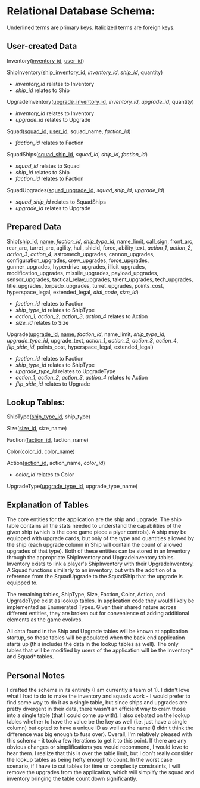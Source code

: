 
# Relational Database Schema:
Underlined terms are primary keys. Italicized terms are foreign keys. 
## User-created Data

Inventory(<ins>inventory_id</ins>, <ins>user_id</ins>)

ShipInventory(<ins>ship_inventory_id</ins>, *inventory_id*, *ship_id*, quantity)
 - *inventory_id* relates to Inventory
 - *ship_id* relates to Ship

UpgradeInventory(<ins>upgrade_inventory_id</ins>, *inventory_id*, *upgrade_id*, quantity)
 - *inventory_id* relates to Inventory
 - *upgrade_id* relates to Upgrade
 
Squad(<ins>squad_id</ins>, <ins>user_id</ins>, squad_name, *faction_id*)
 - *faction_id* relates to Faction
 
SquadShips(<ins>squad_ship_id</ins>, *squad_id*, *ship_id*, *faction_id*)
 - *squad_id* relates to Squad
 - *ship_id* relates to Ship
 - *faction_id* relates to Faction
 
SquadUpgrades(<ins>squad_upgrade_id</ins>, *squad_ship_id*, *upgrade_id*)
 - *squad_ship_id* relates to SquadShips
 - *upgrade_id* relates to Upgrade

## Prepared Data

Ship(<ins>ship_id</ins>, <ins>name</ins>, *faction_id*, *ship_type_id*, name_limit, call_sign, front_arc, rear_arc, turret_arc, agility, hull, shield, force, ability_text, *action_1*, *action_2*, *action_3*, *action_4*, astromech_upgrades, cannon_upgrades, configuration_upgrades, crew_upgrades, force_upgrades, gunner_upgrades, hyperdrive_upgrades, illicit_upgrades, modification_upgrades, missile_upgrades, payload_upgrades, sensor_upgrades, tactical_relay_upgrades, talent_upgrades, tech_upgrades, title_upgrades, torpedo_upgrades, turret_upgrades, points_cost, hyperspace_legal, extended_legal, *dial_code*, *size_id*)
 - *faction_id* relates to Faction
 - *ship_type_id* relates to ShipType
 - *action_1*, *action_2*, *action_3*, *action_4* relates to Action
 - *size_id* relates to Size
 
Upgrade(<ins>upgrade_id</ins>, <ins>name</ins>, *faction_id*, name_limit, *ship_type_id*, *upgrade_type_id*, upgrade_text, *action_1*, *action_2*, *action_3*, *action_4*, *flip_side_id*, points_cost, hyperspace_legal, extended_legal)
 - *faction_id* relates to Faction
 - *ship_type_id* relates to ShipType
 - *upgrade_type_id* relates to UpgradeType
 - *action_1*, *action_2*, *action_3*, *action_4* relates to Action
 - *flip_side_id* relates to Upgrade

## Lookup Tables:

ShipType(<ins>ship_type_id</ins>, ship_type)

Size(<ins>size_id</ins>, size_name)

Faction(<ins>faction_id</ins>, faction_name)

Color(<ins>color_id</ins>, color_name)

Action(<ins>action_id</ins>, action_name, *color_id*)
 - *color_id* relates to Color
 
UpgradeType(<ins>upgrade_type_id</ins>, upgrade_type_name)
 

## Explanation of Tables
The core entities for the application are the ship and upgrade. The ship table contains all the stats needed to understand the capabilities of the given ship (which is the core game piece a plyer controls). 
A ship may be equipped with upgrade cards, but only of the type and quantities allowed by the ship (each upgrade column in Ship will contain the count of allowed upgrades of that type).
Both of these entities can be stored in an Inventory through the appropriate ShipInventory and UpgradeInventory tables. Inventory exists to link a player's ShipInventory with their UpgradeInventory.
A Squad functions similarly to an inventory, but with the addition of a reference from the SquadUpgrade to the SquadShip that the upgrade is equipped to. 

The remaining tables, ShipType, Size, Faction, Color, Action, and UpgradeType exist as lookup tables. In application code they would likely be implemented as Enumerated Types. Given their shared nature
across different entities, they are broken out for convenience of adding additional elements as the game evolves. 

All data found in the Ship and Upgrade tables will be known at application startup, so those tables will be populated when the back end application starts up (this includes the data in the lookup tables as well).
The only tables that will be modified by users of the application will be the Inventory* and Squad* tables. 

## Personal Notes
I drafted the schema in its entirety (I am currently a team of 1). I didn't love what I had to do to make the inventory and squads work - I would prefer to find some way to do it as a single table, but since
ships and upgrades are pretty divergent in their data, there wasn't an efficient way to cram those into a single table (that I could come up with). I also debated on the lookup tables whether to have the value
be the key as well (i.e. just have a single column) but opted to have a unique ID as well as the name (I didn't think the difference was big enough to fuss over). Overall, I'm relatively pleased with this schema -
it took a few iterations to get it to this point. If there are any obvious changes or simplifications you would recommend, I would love to hear them. I realize that this is over the table limit, but I don't really
consider the lookup tables as being hefty enough to count. In the worst case scenario, if I have to cut tables for time or complexity constraints, I will remove the upgrades from the application, which will simplify the
squad and inventory bringing the table count down significantly.
